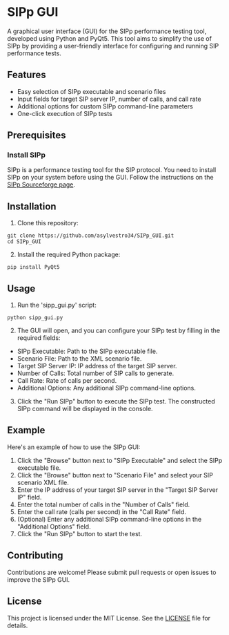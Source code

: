 # SIPp GUI

A graphical user interface (GUI) for the SIPp performance testing tool, developed using Python and PyQt5. This tool aims to simplify the use of SIPp by providing a user-friendly interface for configuring and running SIP performance tests.

## Features

- Easy selection of SIPp executable and scenario files
- Input fields for target SIP server IP, number of calls, and call rate
- Additional options for custom SIPp command-line parameters
- One-click execution of SIPp tests

## Prerequisites

### Install SIPp

SIPp is a performance testing tool for the SIP protocol. You need to install SIPp on your system before using the GUI. Follow the instructions on the [SIPp Sourceforge page](https://sipp.sourceforge.net/).

## Installation

1. Clone this repository:

```
git clone https://github.com/asylvestro34/SIPp_GUI.git
cd SIPp_GUI
```

2. Install the required Python package:

```
pip install PyQt5
```

## Usage

1. Run the 'sipp_gui.py' script:

```
python sipp_gui.py
```

2. The GUI will open, and you can configure your SIPp test by filling in the required fields:

- SIPp Executable: Path to the SIPp executable file.
- Scenario File: Path to the XML scenario file.
- Target SIP Server IP: IP address of the target SIP server.
- Number of Calls: Total number of SIP calls to generate.
- Call Rate: Rate of calls per second.
- Additional Options: Any additional SIPp command-line options.

3. Click the "Run SIPp" button to execute the SIPp test. The constructed SIPp command will be displayed in the console.

## Example

Here's an example of how to use the SIPp GUI:

1. Click the "Browse" button next to "SIPp Executable" and select the SIPp executable file.
2. Click the "Browse" button next to "Scenario File" and select your SIP scenario XML file.
3. Enter the IP address of your target SIP server in the "Target SIP Server IP" field.
4. Enter the total number of calls in the "Number of Calls" field.
5. Enter the call rate (calls per second) in the "Call Rate" field.
6. (Optional) Enter any additional SIPp command-line options in the "Additional Options" field.
7. Click the "Run SIPp" button to start the test.

## Contributing

Contributions are welcome! Please submit pull requests or open issues to improve the SIPp GUI.

## License

This project is licensed under the MIT License. See the [LICENSE](https://github.com/asylvestro34/SIPp_GUI/blob/main/LICENSE) file for details.


























